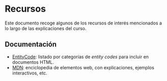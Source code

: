# Recursos

Este documento recoge algunos de los recursos de interés mencionados a lo largo de las explicaciones del curso.

## Documentación

-   [EntityCode](https://entitycode.com/): listado por categorías de _entity codes_ para incluir en documentos HTML.
-   [MDN](https://developer.mozilla.org/en-US/): enciclopedia de elementos web, con explicaciones, ejemplos interactivos, etc.
